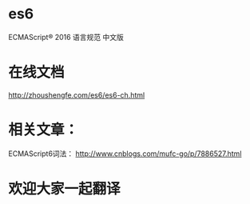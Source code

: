 # es6

ECMAScript® 2016 语言规范 中文版 
 
# 在线文档 
 
http://zhoushengfe.com/es6/es6-ch.html  

# 相关文章：

ECMAScript6词法： http://www.cnblogs.com/mufc-go/p/7886527.html

 
# 欢迎大家一起翻译    
 
